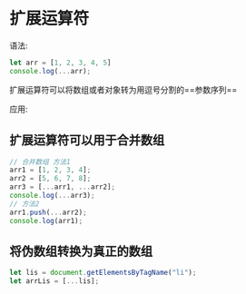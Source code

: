 # 扩展运算符

语法: 

```js
let arr = [1, 2, 3, 4, 5]
console.log(...arr);
```

扩展运算符可以将数组或者对象转为用逗号分割的==参数序列==

应用: 

## 扩展运算符可以用于合并数组

```js
// 合并数组 方法1
arr1 = [1, 2, 3, 4];
arr2 = [5, 6, 7, 8];
arr3 = [...arr1, ...arr2];
console.log(...arr3);
// 方法2
arr1.push(...arr2);
console.log(arr1);
```

## 将伪数组转换为真正的数组

```js
let lis = document.getElementsByTagName("li");
let arrLis = [...lis];
```
